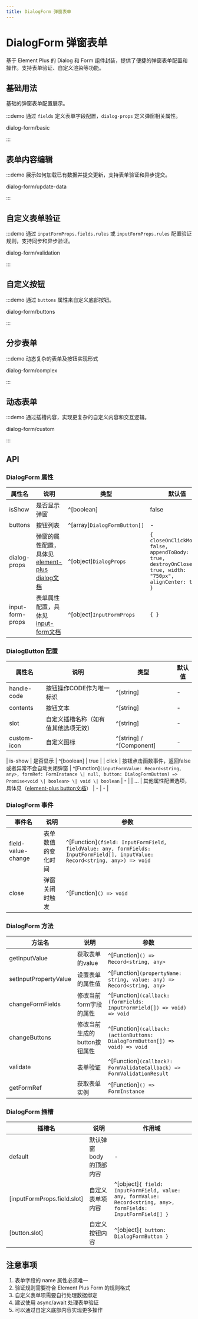 ```yaml
---
title: DialogForm 弹窗表单
---
```


# DialogForm 弹窗表单

基于 Element Plus 的 Dialog 和 Form 组件封装，提供了便捷的弹窗表单配置和操作。支持表单验证、自定义渲染等功能。

## 基础用法

基础的弹窗表单配置展示。

:::demo 通过 `fields` 定义表单字段配置，`dialog-props` 定义弹窗相关属性。

dialog-form/basic

:::

## 表单内容编辑

:::demo 展示如何加载已有数据并提交更新，支持表单验证和异步提交。

dialog-form/update-data

:::

## 自定义表单验证

:::demo 通过 `inputFormProps.fields.rules` 或 `inputFormProps.rules` 配置验证规则，支持同步和异步验证。

dialog-form/validation

:::

## 自定义按钮

:::demo 通过 `buttons` 属性来自定义底部按钮。

dialog-form/buttons

:::

## 分步表单

:::demo 动态复杂的表单及按钮实现形式

dialog-form/complex

:::

## 动态表单

:::demo 通过插槽内容，实现更复杂的自定义内容和交互逻辑。

dialog-form/custom

:::

## API

### DialogForm 属性

| 属性名           | 说明                                                                                                     | 类型                         | 默认值                                                                                                      |
| ---------------- | -------------------------------------------------------------------------------------------------------- | ---------------------------- | ----------------------------------------------------------------------------------------------------------- |
| isShow           | 是否显示弹窗                                                                                             | ^[boolean]                   | false                                                                                                       |
| buttons          | 按钮列表                                                                                                 | ^[array]`DialogFormButton[]` | -                                                                                                           |
| dialog-props     | 弹窗的属性配置，具体见[element-plus dialog文档](https://cn.element-plus.org/zh-CN/component/dialog.html) | ^[object]`DialogProps`       | `{ closeOnClickModal: false, appendToBody: true, destroyOnClose: true, width: "750px", alignCenter: true }` |
| input-form-props | 表单属性配置，具体见[input-form文档](./input-form)                                                       | ^[object]`InputFormProps`    | `{ }`                                                                                                       |

### DialogButton 配置

| 属性名      | 说明                                 | 类型                     | 默认值 |
| ----------- | ------------------------------------ | ------------------------ | ------ |
| handle-code | 按钮操作CODE作为唯一标识             | ^[string]                | -      |
| contents    | 按钮文本                             | ^[string]                | -      |
| slot        | 自定义插槽名称（如有值其他选项无效） | ^[string]                | -      |
| custom-icon | 自定义图标                           | ^[string] / ^[Component] | -      |

| is-show | 是否显示 | ^[boolean] | true |
| click | 按钮点击函数事件，返回false或者异常不会自动关闭弹窗 | ^[Function]`(inputFormValue: Record<string, any>, formRef: FormInstance \| null, button: DialogFormButton) => Promise<void \| boolean> \| void \| boolean` | - |
| ... | 其他属性配置选项，具体见（[element-plus button文档](https://cn.element-plus.org/zh-CN/component/button.html)） | - | - |

### DialogForm 事件

| 事件名             | 说明               | 参数                                                                                                                         |
| ------------------ | ------------------ | ---------------------------------------------------------------------------------------------------------------------------- |
| field-value-change | 表单数值的变化时间 | ^[Function]`(field: InputFormField, fieldValue: any, formFields: InputFormField[], inputValue: Record<string, any>) => void` |
| close              | 弹窗关闭时触发     | ^[Function]`() => void`                                                                                                      |

### DialogForm 方法

| 方法名                | 说明                         | 参数                                                                         |
| --------------------- | ---------------------------- | ---------------------------------------------------------------------------- |
| getInputValue         | 获取表单的value              | ^[Function]`() => Record<string, any>`                                       |
| setInputPropertyValue | 设置表单的属性值             | ^[Function]`(propertyName: string, value: any) => Record<string, any>`       |
| changeFormFields      | 修改当前form字段的属性       | ^[Function]`(callback: (formFields: InputFormField[]) => void) => void`      |
| changeButtons         | 修改当前生成的button按钮属性 | ^[Function]`(callback: (actionButtons: DialogFormButton[]) => void) => void` |
| validate              | 表单验证                     | ^[Function]`(callback?: FormValidateCallback) => FormValidationResult`       |
| getFormRef            | 获取表单实例                 | ^[Function]`() => FormInstance`                                              |

### DialogForm 插槽

| 插槽名                      | 说明                   | 作用域                                                                                                         |
| --------------------------- | ---------------------- | -------------------------------------------------------------------------------------------------------------- |
| default                     | 默认弹窗body的顶部内容 | -                                                                                                              |
| [inputFormProps.field.slot] | 自定义表单项内容       | ^[object]`{ field: InputFormField, value: any, formValue: Record<string, any>, formFields: InputFormField[] }` |
| [button.slot]               | 自定义按钮内容         | ^[object]`{ button: DialogFormButton }`                                                                        |

## 注意事项

1. 表单字段的 name 属性必须唯一
2. 验证规则需要符合 Element Plus Form 的规则格式
3. 自定义表单项需要自行处理数据绑定
4. 建议使用 async/await 处理表单验证
5. 可以通过自定义底部内容实现更多操作

